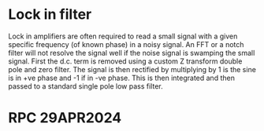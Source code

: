 Lock in filter
==============

Lock in amplifiers are often required to read a small signal
with a given specific 
frequency (of known phase) in a noisy signal.
An FFT or a notch filter will not resolve the signal well if the noise
signal is swamping the small signal.
First the d.c. term is removed using a custom Z transform
double pole and zero filter.
The signal is then rectified by multiplying by 1 is
the sine is in +ve phase and -1 if in -ve phase.
This is then integrated and then passed to a standard single pole low pass filter.

RPC 29APR2024
=========================================================================

